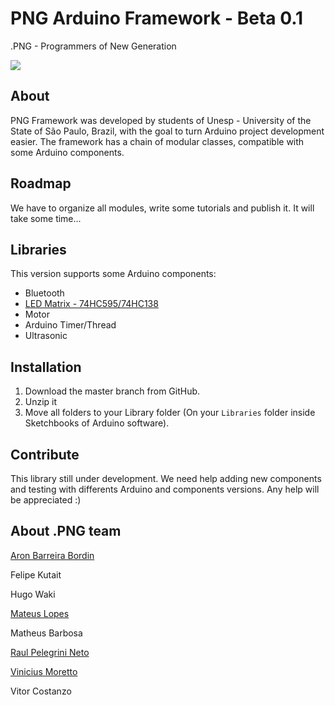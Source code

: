 PNG Arduino Framework - Beta 0.1
================================

.PNG - Programmers of New Generation

![](https://readthedocs.org/projects/png-arduino-framework/badge/?version=latest)


## About

PNG Framework was developed by students of Unesp - University of the State of São Paulo, Brazil, with the goal to turn Arduino project development easier. The framework has a chain of modular classes, compatible with some Arduino components. 


## Roadmap

We have to organize all modules, write some tutorials and publish it. It will take some time...


## Libraries

This version supports some Arduino components:

* Bluetooth
* [LED Matrix - 74HC595/74HC138](http://www.elabpeers.com/led-matrix-display.html)
* Motor
* Arduino Timer/Thread
* Ultrasonic

## Installation

1. Download the master branch from GitHub.
2. Unzip it
3. Move all folders to your Library folder (On your `Libraries` folder inside Sketchbooks of Arduino software).


## Contribute

This library still under development. We need help adding new components and testing with differents Arduino and components versions. 
Any help will be appreciated :)


## About .PNG team

[Aron Barreira Bordin](http://github.com/aron-bordin/)

Felipe Kutait

Hugo Waki

[Mateus Lopes](https://github.com/lopeslopes)

Matheus Barbosa

[Raul Pelegrini Neto](https://github.com/RaulPelegrini)

[Vinicius Moretto](https://github.com/vinimoretto)

Vitor Costanzo